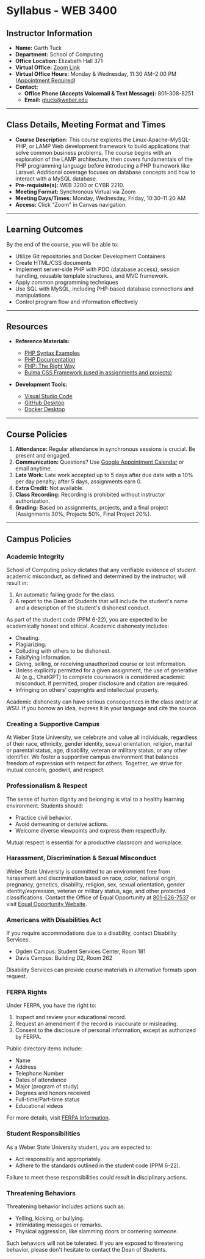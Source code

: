 # **Syllabus - WEB 3400**

## **Instructor Information**
- **Name:** Garth Tuck  
- **Department:** School of Computing  
- **Office Location:** Elizabeth Hall 371  
- **Virtual Office:** [Zoom Link](https://weber.zoom.us/j/8013088825)  
- **Virtual Office Hours:** Monday & Wednesday, 11:30 AM–2:00 PM ([Appointment Required](https://calendar.app.google/grXYvRYJeMUtz9si7))  
- **Contact:**  
   - **Office Phone (Accepts Voicemail & Text Message):** 801-308-8251  
   - **Email:** [gtuck@weber.edu](mailto:gtuck@weber.edu)  

---

## **Class Details, Meeting Format and Times**
- **Course Description:** This course explores the Linux-Apache-MySQL-PHP, or LAMP Web development framework to build applications that solve common business problems. The course begins with an exploration of the LAMP architecture, then covers fundamentals of the PHP programming language before introducing a PHP framework like Laravel. Additional coverage focuses on database concepts and how to interact with a MySQL database.  
- **Pre-requisite(s):** WEB 3200 or CYBR 2210.  
- **Meeting Format:** Synchronous Virtual via Zoom  
- **Meeting Days/Times:** Monday, Wednesday, Friday, 10:30–11:20 AM  
- **Access:** Click "Zoom" in Canvas navigation.  

---

## **Learning Outcomes**
By the end of the course, you will be able to:  
- Utilize Git repositories and Docker Development Containers  
- Create HTML/CSS documents  
- Implement server-side PHP with PDO (database access), session handling, reusable template structures, and MVC framework. 
- Apply common programming techniques  
- Use SQL with MySQL, including PHP-based database connections and manipulations  
- Control program flow and information effectively  

---

## **Resources**
- **Reference Materials:**  
  - [PHP Syntax Examples](https://gtuck.me/web3400-Course-Docs/php_code_examples_v2.html)
  - [PHP Documentation](https://www.codecademy.com/resources/docs/php)
  - [PHP: The Right Way](https://phptherightway.com)
  - [Bulma CSS Framework (used in assignments and projects)](https://bulma.io)

- **Development Tools:**  
  - [Visual Studio Code](https://code.visualstudio.com)
  - [GitHub Desktop](https://desktop.github.com)
  - [Docker Desktop](https://www.docker.com/products/docker-desktop)

---

## **Course Policies**
1. **Attendance:** Regular attendance in synchronous sessions is crucial. Be present and engaged.  
2. **Communication:** Questions? Use [Google Appointment Calendar](https://calendar.app.google/grXYvRYJeMUtz9si7) or email anytime.  
3. **Late Work:** Late work accepted up to 5 days after due date with a 10% per day penalty; after 5 days, assignments earn 0.  
4. **Extra Credit:** Not available.  
5. **Class Recording:** Recording is prohibited without instructor authorization.
6. **Grading:** Based on assignments, projects, and a final project (Assignments	30%, Projects	50%, Final Project	20%).

---

## **Campus Policies**

### Academic Integrity
School of Computing policy dictates that any verifiable evidence of student academic misconduct, as defined and determined by the instructor, will result in:
1. An automatic failing grade for the class.
2. A report to the Dean of Students that will include the student's name and a description of the student's dishonest conduct.

As part of the student code (PPM 6-22), you are expected to be academically honest and ethical. Academic dishonesty includes:
- Cheating.
- Plagiarizing.
- Colluding with others to be dishonest.
- Falsifying information.
- Giving, selling, or receiving unauthorized course or test information.
- Unless explicitly permitted for a given assignment, the use of generative AI (e.g., ChatGPT) to complete coursework is considered academic misconduct. If permitted, proper disclosure and citation are required.
- Infringing on others' copyrights and intellectual property.

Academic dishonesty can have serious consequences in the class and/or at WSU. If you borrow an idea, express it in your language and cite the source.

### Creating a Supportive Campus
At Weber State University, we celebrate and value all individuals, regardless of their race, ethnicity, gender identity, sexual orientation, religion, marital or parental status, age, disability, veteran or military status, or any other identifier. We foster a supportive campus environment that balances freedom of expression with respect for others. Together, we strive for mutual concern, goodwill, and respect.

### Professionalism & Respect
The sense of human dignity and belonging is vital to a healthy learning environment. Students should:
- Practice civil behavior.
- Avoid demeaning or derisive actions.
- Welcome diverse viewpoints and express them respectfully.

Mutual respect is essential for a productive classroom and workplace.

### Harassment, Discrimination & Sexual Misconduct
Weber State University is committed to an environment free from harassment and discrimination based on race, color, national origin, pregnancy, genetics, disability, religion, sex, sexual orientation, gender identity/expression, veteran or military status, age, and other protected classifications. Contact the Office of Equal Opportunity at [801-626-7537](tel:801-626-7537) or visit [Equal Opportunity Website](https://weber.edu/equal-opportunity).

### Americans with Disabilities Act
If you require accommodations due to a disability, contact Disability Services:
- Ogden Campus: Student Services Center, Room 181
- Davis Campus: Building D2, Room 262

Disability Services can provide course materials in alternative formats upon request.

### FERPA Rights
Under FERPA, you have the right to:
1. Inspect and review your educational record.
2. Request an amendment if the record is inaccurate or misleading.
3. Consent to the disclosure of personal information, except as authorized by FERPA.

Public directory items include:
- Name
- Address
- Telephone Number
- Dates of attendance
- Major (program of study)
- Degrees and honors received
- Full-time/Part-time status
- Educational videos

For more details, visit [FERPA Information](https://www.weber.edu/registrar/FERPA.html).

### Student Responsibilities
As a Weber State University student, you are expected to:
- Act responsibly and appropriately.
- Adhere to the standards outlined in the student code (PPM 6-22).

Failure to meet these responsibilities could result in disciplinary actions.

### Threatening Behaviors
Threatening behavior includes actions such as:
- Yelling, kicking, or bullying.
- Intimidating messages or remarks.
- Physical aggression, like slamming doors or cornering someone.

Such behaviors will not be tolerated. If you are exposed to threatening behavior, please don't hesitate to contact the Dean of Students.
